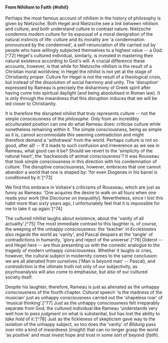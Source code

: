 #### From Nihilism to Faith {#nihil}

Perhaps the most famous account of nihilism in the history of philosophy is
given by Nietzsche. Both Hegel and Nietzsche see a link between nihilism and
culture, and both understand culture in contrast nature. Nietzsche condemns
modern culture for its espousal of a moral denigration of the natural instincts
of life: culture and its morality are 'a condemnation pronounced by the
condemned', a self-renunciation of life carried out by people who have willingly
subjected themselves to a highest value -- a God.[^72] Hegel's cultured
individual, similarly, is invested in mastering their natural existence
according to God's will. A crucial difference these accounts, however, is that
while for Nietzsche nihilism is the result of a Christian moral worldview, in
Hegel the nihilist is not yet at the stage of Christianity proper. Culture for
Hegel is not the result of a theological crisis, but instead of the dissolution
of social harmony and unity. The 'disruption' expressed by Rameau is precisely
the disharmony of Greek spirit after having come into spiritual daylight (and
being absolutised in Roman law). It is only through the inwardness that this
disruption induces that we will be led closer to Christianity.

It is therefore the disrupted nihilist that truly represents culture -- not the
simple consciousness of the *philosophe*. Only from an incredibly acculturated
position can one do what Rameau does: criticise culture while nonetheless
remaining within it. The simple consciousness, being as simple as it is, cannot
accommodate this seeming contradiction and might therefore demand a 'withdrawal'
from the world. Perhaps culture is not so good, after all! -- If it leads to
such confusion and irreverence as we see in Rameau, what good can it be? Should
we revert to the 'simplicity of the natural heart', the 'backwoods of animal
consciousness'? It was Rousseau that took simple consciousness in this direction
with his condemnation of culture. The disruptive consciousness, however,
embraces that one cannot abandon a world that one is shaped by: 'for even
Diogenes in his barrel is conditioned by it.'[^73]

We find this embrace in Voltaire's criticisms of Rousseau, which are just as
funny as Rameau: 'One acquires the desire to walk on all fours when one reads
your work [the *Discourse on Inequality*]. Nevertheless, since I lost this habit
more than sixty years ago, I unfortunately feel that it is impossible for me to
take it up again.'[^74]

The cultured nihilist laughs about existence, about the 'vanity of all
actuality'.[^75] The most immediate contrast to this laughter is, of course, the
weeping of the unhappy consciousness: the 'teacher' in *Ecclesiastes* also
regards the world as 'vanity', and Pascal despairs at the 'tangle' of
contradictions in humanity, 'glory and reject of the universe'.[^76] Diderot --
and Hegel here -- are thus presenting us with the comedic analogue to the
tragedy of modern unhappy consciousness. Whether it laughs or cries, however,
the cultural subject in modernity comes to the same conclusion: we are all
alienated from ourselves ('Man is beyond man' -- Pascal), and *contradiction* is
the ultimate truth not only of our subjectivity, as psychoanalysis will also
come to emphasise, but also of our cultured society itself.

Despite his laughter, therefore, Rameau is just as alienated as the unhappy
consciousness of the fourth chapter. Cultural speech 'is the madness of the
musician' just as unhappy consciousness carried out the 'shapeless roar' of
'musical thinking'.[^77] Just as the unhappy consciousness felt irreparably
separate from God, the cultured individual like Rameau 'understands very well
how to *pass judgment* on what is substantial, but has lost the ability to *take
hold* of it.'[^78] Just as the fickleness of skepticism gave way to the
isolation of the unhappy subject, so too does the 'vanity' of *Bildung* pass
over into a kind of inwardness (*insight*) that can no longer grasp the world
'as positive' and must invest hope and trust in some sort of beyond (*faith*).
